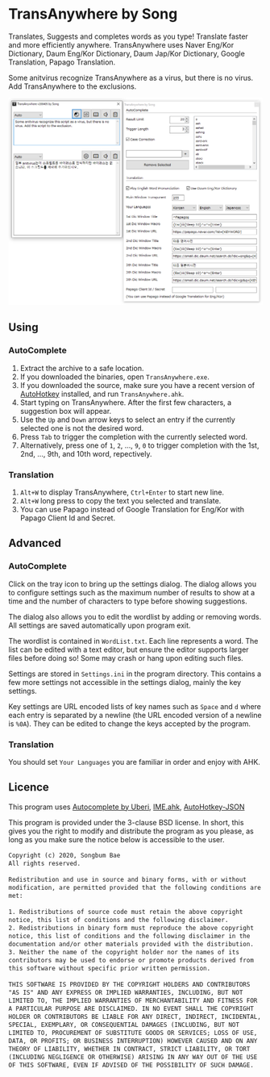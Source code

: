 TransAnywhere by Song
=====================
Translates, Suggests and completes words as you type! Translate faster and more efficiently anywhere.
TransAnywhere uses Naver Eng/Kor Dictionary, Daum Eng/Kor Dictionary, Daum Jap/Kor Dictionary, Google Translation, Papago Translation.

Some anitvirus recognize TransAnywhere as a virus, but there is no virus. Add TransAnywhere to the exclusions.

![Screenshot](Screenshot.png)

Using
-----

### AutoComplete

1. Extract the archive to a safe location.
2. If you downloaded the binaries, open `TransAnywhere.exe`.
3. If you downloaded the source, make sure you have a recent version of [AutoHotkey](http://www.autohotkey.com/) installed, and run `TransAnywhere.ahk`.
4. Start typing on TransAnywhere. After the first few characters, a suggestion box will appear.
5. Use the `Up` and `Down` arrow keys to select an entry if the currently selected one is not the desired word.
6. Press `Tab` to trigger the completion with the currently selected word.
7. Alternatively, press one of `1`, `2`, ..., `9`, `0` to trigger completion with the 1st, 2nd, ..., 9th, and 10th word, repectively.

### Translation

1. `Alt+W` to display TransAnywhere, `Ctrl+Enter` to start new line.
2. `Alt+W` long press to copy the text you selected and translate.
3. You can use Papago instead of Google Translation for Eng/Kor with Papago Client Id and Secret.

Advanced
--------

### AutoComplete

Click on the tray icon to bring up the settings dialog. The dialog allows you to configure settings such as the maximum number of results to show at a time and the number of characters to type before showing suggestions.

The dialog also allows you to edit the wordlist by adding or removing words. All settings are saved automatically upon program exit.

The wordlist is contained in `WordList.txt`. Each line represents a word. The list can be edited with a text editor, but ensure the editor supports larger files before doing so! Some may crash or hang upon editing such files.

Settings are stored in `Settings.ini` in the program directory. This contains a few more settings not accessible in the settings dialog, mainly the key settings.

Key settings are URL encoded lists of key names such as `Space` and `d` where each entry is separated by a newline (the URL encoded version of a newline is `%0A`). They can be edited to change the keys accepted by the program.

### Translation

You should set `Your Languages` you are familiar in order and enjoy with AHK.


Licence
-------

This program uses [Autocomplete by Uberi](https://github.com/Uberi/Autocomplete), [IME.ahk](https://w.atwiki.jp/eamat/pages/17.html), [AutoHotkey-JSON](https://github.com/cocobelgica/AutoHotkey-JSON)

This program is provided under the 3-clause BSD license. In short, this gives you the right to modify and distribute the program as you please, as long as you make sure the notice below is accessible to the user.

    Copyright (c) 2020, Songbum Bae
    All rights reserved.

    Redistribution and use in source and binary forms, with or without modification, are permitted provided that the following conditions are met:

    1. Redistributions of source code must retain the above copyright notice, this list of conditions and the following disclaimer.
    2. Redistributions in binary form must reproduce the above copyright notice, this list of conditions and the following disclaimer in the documentation and/or other materials provided with the distribution.
    3. Neither the name of the copyright holder nor the names of its contributors may be used to endorse or promote products derived from this software without specific prior written permission.

    THIS SOFTWARE IS PROVIDED BY THE COPYRIGHT HOLDERS AND CONTRIBUTORS "AS IS" AND ANY EXPRESS OR IMPLIED WARRANTIES, INCLUDING, BUT NOT LIMITED TO, THE IMPLIED WARRANTIES OF MERCHANTABILITY AND FITNESS FOR A PARTICULAR PURPOSE ARE DISCLAIMED. IN NO EVENT SHALL THE COPYRIGHT HOLDER OR CONTRIBUTORS BE LIABLE FOR ANY DIRECT, INDIRECT, INCIDENTAL, SPECIAL, EXEMPLARY, OR CONSEQUENTIAL DAMAGES (INCLUDING, BUT NOT LIMITED TO, PROCUREMENT OF SUBSTITUTE GOODS OR SERVICES; LOSS OF USE, DATA, OR PROFITS; OR BUSINESS INTERRUPTION) HOWEVER CAUSED AND ON ANY THEORY OF LIABILITY, WHETHER IN CONTRACT, STRICT LIABILITY, OR TORT (INCLUDING NEGLIGENCE OR OTHERWISE) ARISING IN ANY WAY OUT OF THE USE OF THIS SOFTWARE, EVEN IF ADVISED OF THE POSSIBILITY OF SUCH DAMAGE.
